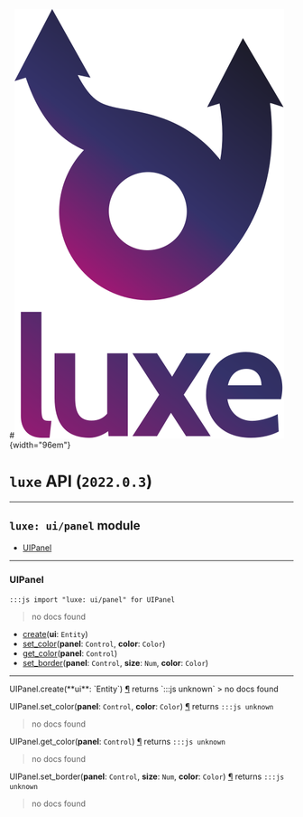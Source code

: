 #![](../../images/luxe-dark.svg){width="96em"}

# `luxe` API (`2022.0.3`)  


---

## `luxe: ui/panel` module

- [UIPanel](#uipanel)   

---

### UIPanel
`:::js import "luxe: ui/panel" for UIPanel`
> no docs found

- [create](#UIPanel.create)(**ui**: `Entity`)
- [set_color](#UIPanel.set_color+2)(**panel**: `Control`, **color**: `Color`)
- [get_color](#UIPanel.get_color)(**panel**: `Control`)
- [set_border](#UIPanel.set_border+3)(**panel**: `Control`, **size**: `Num`, **color**: `Color`)

<hr/>
<endpoint module="luxe: ui/panel" class="UIPanel" signature="create(ui : Entity)"></endpoint>
<signature id="UIPanel.create">UIPanel.create(**ui**: `Entity`)
<a class="headerlink" href="#UIPanel.create" title="Permanent link">¶</a></signature>
<span class='api_ret'>returns</span> `:::js unknown`
> no docs found   

<endpoint module="luxe: ui/panel" class="UIPanel" signature="set_color(panel : Control, color : Color)"></endpoint>
<signature id="UIPanel.set_color+2">UIPanel.set_color(**panel**: `Control`, **color**: `Color`)
<a class="headerlink" href="#UIPanel.set_color+2" title="Permanent link">¶</a></signature>
<span class='api_ret'>returns</span> `:::js unknown`
> no docs found   

<endpoint module="luxe: ui/panel" class="UIPanel" signature="get_color(panel : Control)"></endpoint>
<signature id="UIPanel.get_color">UIPanel.get_color(**panel**: `Control`)
<a class="headerlink" href="#UIPanel.get_color" title="Permanent link">¶</a></signature>
<span class='api_ret'>returns</span> `:::js unknown`
> no docs found   

<endpoint module="luxe: ui/panel" class="UIPanel" signature="set_border(panel : Control, size : Num, color : Color)"></endpoint>
<signature id="UIPanel.set_border+3">UIPanel.set_border(**panel**: `Control`, **size**: `Num`, **color**: `Color`)
<a class="headerlink" href="#UIPanel.set_border+3" title="Permanent link">¶</a></signature>
<span class='api_ret'>returns</span> `:::js unknown`
> no docs found   


